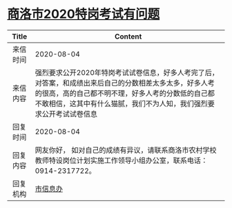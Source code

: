 # <a href="http://www.shangluo.gov.cn/zmhd/ldxxxx.jsp?urltype=leadermail.LeaderMailContentUrl&wbtreeid=1112&leadermailid=6276">商洛市2020特岗考试有问题</a>
|Title|Content|
|:---:|---|
|来信时间|2020-08-04|
|来信内容|强烈要求公开2020年特岗考试试卷信息，好多人考完了后，对答案，和成绩出来后自己的分数相差太多太多，好多人考的很高，高的自己都不明不理，好多人考的分数低的自己都不敢相信，这其中有什么猫腻，我们不为人知，我们强烈要求公开考试试卷信息|
|回复时间|2020-08-04|
|回复内容|网友你好， 如对自己的成绩有异议，请联系商洛市农村学校教师特设岗位计划实施工作领导小组办公室，联系电话：0914-2317722。|
|回复机构|<a href="../../categories/agencies/市信息办.md">市信息办</a>|